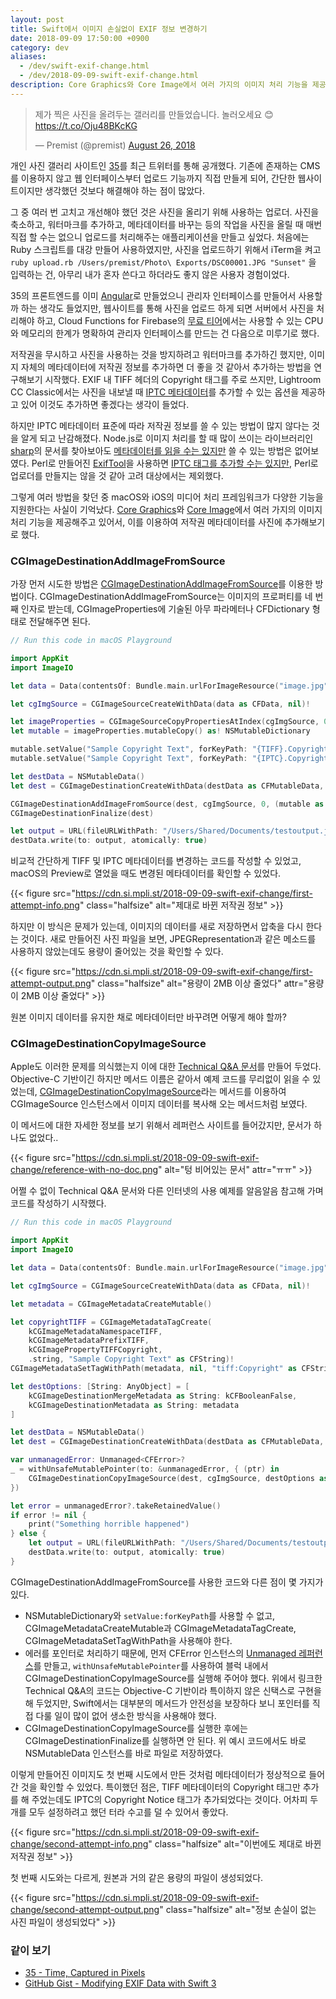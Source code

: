 ```yaml
---
layout: post
title: Swift에서 이미지 손실없이 EXIF 정보 변경하기
date: 2018-09-09 17:50:00 +0900
category: dev
aliases:
  - /dev/swift-exif-change.html
  - /dev/2018-09-09-swift-exif-change.html
description: Core Graphics와 Core Image에서 여러 가지의 이미지 처리 기능을 제공해주고 있어서, 이를 이용하여 저작권 메타데이터를 사진에 추가해보기로 했다.
---
```


<blockquote class="twitter-tweet" data-lang="en"><p lang="ko" dir="ltr">제가 찍은 사진을 올려두는 갤러리를 만들었습니다. 놀러오세요 😊 <a href="https://t.co/Oju48BKcKG">https://t.co/Oju48BKcKG</a></p>&mdash; Premist (@premist) <a href="https://twitter.com/premist/status/1033708178398109699?ref_src=twsrc%5Etfw">August 26, 2018</a></blockquote>
<script async src="https://platform.twitter.com/widgets.js" charset="utf-8"></script>

개인 사진 갤러리 사이트인 [35](https://35.premi.st/)를 최근 트위터를 통해 공개했다. 기존에 존재하는 CMS를 이용하지 않고 웹 인터페이스부터 업로드 기능까지 직접 만들게 되어, 간단한 웹사이트이지만 생각했던 것보다 해결해야 하는 점이 많았다.

그 중 여러 번 고치고 개선해야 했던 것은 사진을 올리기 위해 사용하는 업로더. 사진을 축소하고, 워터마크를 추가하고, 메타데이터를 바꾸는 등의 작업을 사진을 올릴 때 매번 직접 할 수는 없으니 업로드를 처리해주는 애플리케이션을 만들고 싶었다. 처음에는 Ruby 스크립트를 대강 만들어 사용하였지만, 사진을 업로드하기 위해서 iTerm을 켜고 `ruby upload.rb /Users/premist/Photo\ Exports/DSC00001.JPG "Sunset"` 을 입력하는 건, 아무리 내가 혼자 쓴다고 하더라도 좋지 않은 사용자 경험이었다.

35의 프론트엔드를 이미 [Angular](https://angular.io/)로 만들었으니 관리자 인터페이스를 만들어서 사용할까 하는 생각도 들었지만, 웹사이트를 통해 사진을 업로드 하게 되면 서버에서 사진을 처리해야 하고, Cloud Functions for Firebase의 [무료 티어](https://firebase.google.com/pricing/)에서는 사용할 수 있는 CPU와 메모리의 한계가 명확하여 관리자 인터페이스를 만드는 건 다음으로 미루기로 했다.

저작권을 무시하고 사진을 사용하는 것을 방지하려고 워터마크를 추가하긴 했지만, 이미지 자체의 메타데이터에 저작권 정보를 추가하면 더 좋을 것 같아서 추가하는 방법을 연구해보기 시작했다. EXIF 내 TIFF 헤더의 Copyright 태그를 주로 쓰지만, Lightroom CC Classic에서는 사진을 내보낼 때 [IPTC 메타데이터](https://iptc.org/standards/photo-metadata/iptc-standard/)를 추가할 수 있는 옵션을 제공하고 있어 이것도 추가하면 좋겠다는 생각이 들었다.

하지만 IPTC 메타데이터 표준에 따라 저작권 정보를 쓸 수 있는 방법이 많지 않다는 것을 알게 되고 난감해졌다. Node.js로 이미지 처리를 할 때 많이 쓰이는 라이브러리인 [sharp](http://sharp.pixelplumbing.com/)의 문서를 찾아보아도 [메타데이터를 읽을 수는 있지만](http://sharp.pixelplumbing.com/en/stable/api-output/#withmetadata) 쓸 수 있는 방법은 없어보였다. Perl로 만들어진 [ExifTool](https://www.sno.phy.queensu.ca/~phil/exiftool/)을 사용하면 [IPTC 태그를 추가할 수는 있지만](https://unix.stackexchange.com/a/125880), Perl로 업로더를 만들지는 않을 것 같아 고려 대상에서는 제외했다.

그렇게 여러 방법을 찾던 중 macOS와 iOS의 미디어 처리 프레임워크가 다양한 기능을 지원한다는 사실이 기억났다. [Core Graphics](https://developer.apple.com/documentation/coregraphics)와 [Core Image](https://developer.apple.com/documentation/coreimage)에서 여러 가지의 이미지 처리 기능을 제공해주고 있어서, 이를 이용하여 저작권 메타데이터를 사진에 추가해보기로 했다.

### CGImageDestinationAddImageFromSource

가장 먼저 시도한 방법은 [CGImageDestinationAddImageFromSource](https://developer.apple.com/documentation/imageio/1465143-cgimagedestinationaddimagefromso)를 이용한 방법이다. CGImageDestinationAddImageFromSource는 이미지의 프로퍼티를 네 번째 인자로 받는데, CGImageProperties에 기술된 아무 파라메터나 CFDictionary 형태로 전달해주면 된다.

```swift
// Run this code in macOS Playground

import AppKit
import ImageIO

let data = Data(contentsOf: Bundle.main.urlForImageResource("image.jpg")!)

let cgImgSource = CGImageSourceCreateWithData(data as CFData, nil)!

let imageProperties = CGImageSourceCopyPropertiesAtIndex(cgImgSource, 0, nil)! as NSDictionary
let mutable = imageProperties.mutableCopy() as! NSMutableDictionary

mutable.setValue("Sample Copyright Text", forKeyPath: "{TIFF}.Copyright")
mutable.setValue("Sample Copyright Text", forKeyPath: "{IPTC}.CopyrightNotice")

let destData = NSMutableData()
let dest = CGImageDestinationCreateWithData(destData as CFMutableData, CGImageSourceGetType(cgImgSource)!, 1, nil)!

CGImageDestinationAddImageFromSource(dest, cgImgSource, 0, (mutable as CFDictionary))
CGImageDestinationFinalize(dest)

let output = URL(fileURLWithPath: "/Users/Shared/Documents/testoutput.jpg")
destData.write(to: output, atomically: true)
```

비교적 간단하게 TIFF 및 IPTC 메타데이터를 변경하는 코드를 작성할 수 있었고, macOS의 Preview로 열었을 때도 변경된 메타데이터를 확인할 수 있었다.


{{< figure
  src="https://cdn.si.mpli.st/2018-09-09-swift-exif-change/first-attempt-info.png"
  class="halfsize"
  alt="제대로 바뀐 저작권 정보" >}}

하지만 이 방식은 문제가 있는데, 이미지의 데이터를 새로 저장하면서 압축을 다시 한다는 것이다. 새로 만들어진 사진 파일을 보면, JPEGRepresentation과 같은 메소드를 사용하지 않았는데도 용량이 줄어있는 것을 확인할 수 있다.

{{< figure
  src="https://cdn.si.mpli.st/2018-09-09-swift-exif-change/first-attempt-output.png"
  class="halfsize"
  alt="용량이 2MB 이상 줄었다"
  attr="용량이 2MB 이상 줄었다" >}}

원본 이미지 데이터를 유지한 채로 메타데이터만 바꾸려면 어떻게 해야 할까?

### CGImageDestinationCopyImageSource

Apple도 이러한 문제를 의식했는지 이에 대한 [Technical Q&A 문서](https://developer.apple.com/library/archive/qa/qa1895/_index.html)를 만들어 두었다. Objective-C 기반이긴 하지만 메서드 이름은 같아서 예제 코드를 무리없이 읽을 수 있었는데, [CGImageDestinationCopyImageSource](https://developer.apple.com/documentation/imageio/1465189-cgimagedestinationcopyimagesourc)라는 메서드를 이용하여 CGImageSource 인스턴스에서 이미지 데이터를 복사해 오는 메서드처럼 보였다.

이 메서드에 대한 자세한 정보를 보기 위해서 레퍼런스 사이트를 들어갔지만, 문서가 하나도 없었다..


{{< figure
  src="https://cdn.si.mpli.st/2018-09-09-swift-exif-change/reference-with-no-doc.png"
  alt="텅 비어있는 문서"
  attr="ㅠㅠ" >}}

어쩔 수 없이 Technical Q&A 문서와 다른 인터넷의 사용 예제를 알음알음 참고해 가며 코드를 작성하기 시작했다.

```swift
// Run this code in macOS Playground

import AppKit
import ImageIO

let data = Data(contentsOf: Bundle.main.urlForImageResource("image.jpg")!)

let cgImgSource = CGImageSourceCreateWithData(data as CFData, nil)!

let metadata = CGImageMetadataCreateMutable()

let copyrightTIFF = CGImageMetadataTagCreate(
    kCGImageMetadataNamespaceTIFF,
    kCGImageMetadataPrefixTIFF,
    kCGImagePropertyTIFFCopyright,
    .string, "Sample Copyright Text" as CFString)!
CGImageMetadataSetTagWithPath(metadata, nil, "tiff:Copyright" as CFString, copyrightTIFF)

let destOptions: [String: AnyObject] = [
    kCGImageDestinationMergeMetadata as String: kCFBooleanFalse,
    kCGImageDestinationMetadata as String: metadata
]

let destData = NSMutableData()
let dest = CGImageDestinationCreateWithData(destData as CFMutableData, CGImageSourceGetType(cgImgSource)!, 1, nil)!

var unmanagedError: Unmanaged<CFError>?
_ = withUnsafeMutablePointer(to: &unmanagedError, { (ptr) in
    CGImageDestinationCopyImageSource(dest, cgImgSource, destOptions as CFDictionary, ptr)
})

let error = unmanagedError?.takeRetainedValue()
if error != nil {
    print("Something horrible happened")
} else {
    let output = URL(fileURLWithPath: "/Users/Shared/Documents/testoutput.jpg")
    destData.write(to: output, atomically: true)
}
```

CGImageDestinationAddImageFromSource를 사용한 코드와 다른 점이 몇 가지가 있다.

- NSMutableDictionary와 `setValue:forKeyPath`를 사용할 수 없고, CGImageMetadataCreateMutable과 CGImageMetadataTagCreate, CGImageMetadataSetTagWithPath을 사용해야 한다.
- 에러를 포인터로 처리하기 때문에, 먼저 CFError 인스턴스의 [Unmanaged 레퍼런스](https://developer.apple.com/documentation/swift/unmanaged)를 만들고, `withUnsafeMutablePointer`를 사용하여 블럭 내에서 CGImageDestinationCopyImageSource를 실행해 주어야 했다. 위에서 링크한 Technical Q&A의 코드는 Objective-C 기반이라 특이하지 않은 신택스로 구현을 해 두었지만, Swift에서는 대부분의 메서드가 안전성을 보장하다 보니 포인터를 직접 다룰 일이 많이 없어 생소한 방식을 사용해야 했다.
- CGImageDestinationCopyImageSource를 실행한 후에는 CGImageDestinationFinalize를 실행하면 안 된다. 위 예시 코드에서도 바로 NSMutableData 인스턴스를 바로 파일로 저장하였다.

이렇게 만들어진 이미지도 첫 번째 시도에서 만든 것처럼 메타데이터가 정상적으로 들어간 것을 확인할 수 있었다. 특이했던 점은, TIFF 메타데이터의 Copyright 태그만 추가를 해 주었는데도 IPTC의 Copyright Notice 태그가 추가되었다는 것이다. 어차피 두 개를 모두 설정하려고 했던 터라 수고를 덜 수 있어서 좋았다.

{{< figure
  src="https://cdn.si.mpli.st/2018-09-09-swift-exif-change/second-attempt-info.png"
  class="halfsize"
  alt="이번에도 제대로 바뀐 저작권 정보" >}}

첫 번째 시도와는 다르게, 원본과 거의 같은 용량의 파일이 생성되었다.

{{< figure
  src="https://cdn.si.mpli.st/2018-09-09-swift-exif-change/second-attempt-output.png"
  class="halfsize"
  alt="정보 손실이 없는 사진 파일이 생성되었다" >}}

### 같이 보기

- [35 - Time, Captured in Pixels](https://35.premi.st/)
- [GitHub Gist - Modifying EXIF Data with Swift 3](https://gist.github.com/kwylez/a4b6ec261e52970e1fa5dd4ccfe8898f)

